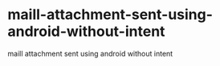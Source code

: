 # maill-attachment-sent-using-android-without-intent
maill attachment sent using android without intent
